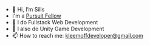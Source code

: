 - 👋 Hi, I’m Silis
- I'm a [Pursuit Fellow](https://pursuit.org)
- 🌱 I do Fullstack Web Development
- 💞️ I also do Unity Game Development
- 📫 How to reach me: kleemoffdeveloper@gmail.com

<!---
KleemoffDeveloper/KleemoffDeveloper is a ✨ special ✨ repository because its `README.md` (this file) appears on your GitHub profile.
You can click the Preview link to take a look at your changes.
--->
